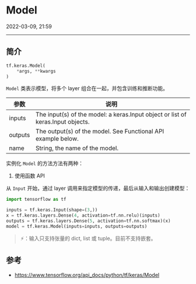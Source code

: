# Model

2022-03-09, 21:59
***

## 简介

```python
tf.keras.Model(
    *args, **kwargs
)
```

`Model` 类表示模型，将多个 layer 组合在一起，并包含训练和推断功能。

|参数|说明|
|---|---|
|inputs|The input(s) of the model: a keras.Input object or list of keras.Input objects.|
|outputs|The output(s) of the model. See Functional API example below.|
|name|String, the name of the model.|

实例化 `Model` 的方法方法有两种：

1. 使用函数 API

从 `Input` 开始，通过 layer 调用来指定模型的传递，最后从输入和输出创建模型：

```python
import tensorflow as tf

inputs = tf.keras.Input(shape=(3,))
x = tf.keras.layers.Dense(4, activation=tf.nn.relu)(inputs)
outputs = tf.keras.layers.Dense(5, activation=tf.nn.softmax)(x)
model = tf.keras.Model(inputs=inputs, outputs=outputs)
```

> ⚡：输入只支持张量的 dict, list 或 tuple。目前不支持嵌套。



## 参考

- https://www.tensorflow.org/api_docs/python/tf/keras/Model
